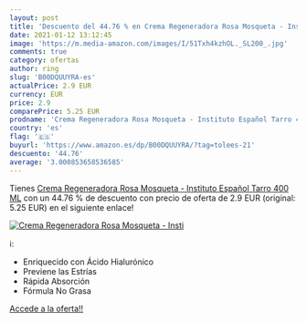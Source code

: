 ```yaml
---
layout: post
title: 'Descuento del 44.76 % en Crema Regeneradora Rosa Mosqueta - Insti'
date: 2021-01-12 13:12:45
image: 'https://m.media-amazon.com/images/I/51Txh4kzhOL._SL200_.jpg'
comments: true
category: ofertas
author: ring
slug: 'B00DQUUYRA-es'
actualPrice: 2.9 EUR
currency: EUR
price: 2.9
comparePrice: 5.25 EUR
prodname: 'Crema Regeneradora Rosa Mosqueta - Instituto Español Tarro 400 ML'
country: 'es'
flag: '🇪🇸'
buyurl: 'https://www.amazon.es/dp/B00DQUUYRA/?tag=tolees-21'
descuento: '44.76'
average: '3.000853658536585'
---
```


Tienes [Crema Regeneradora Rosa Mosqueta - Instituto Español Tarro 400 ML](https://www.amazon.es/dp/B00DQUUYRA/?tag=tolees-21) con un 44.76 % de descuento con precio de oferta de 2.9 EUR (original: 5.25 EUR) en el siguiente enlace!

[![Crema Regeneradora Rosa Mosqueta - Insti](https://m.media-amazon.com/images/I/51Txh4kzhOL._SL200_.jpg)](https://www.amazon.es/dp/B00DQUUYRA/?tag=tolees-21)

ℹ️:

- Enriquecido con Ácido Hialurónico
- Previene las Estrías
- Rápida Absorción
- Fórmula No Grasa

[Accede a la oferta!!](https://www.amazon.es/dp/B00DQUUYRA/?tag=tolees-21)
